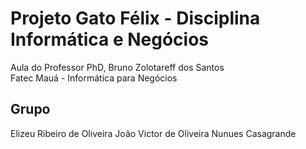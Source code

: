 # Projeto Gato Félix - Disciplina Informática e Negócios 
Aula do Professor PhD, Bruno Zolotareff dos Santos <br>
Fatec Mauá - Informática para Negócios


## Grupo
Elizeu Ribeiro de Oliveira
João Victor de Oliveira Nunues Casagrande

